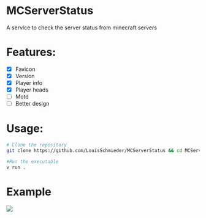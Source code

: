 # MCServerStatus
A service to check the server status from minecraft servers

# Features:
- [x] Favicon
- [x] Version
- [x] Player info
- [x] Player heads
- [ ] Motd
- [ ] Better design

# Usage:
```bash
# Clone the repository
git clone https://github.com/LouisSchmieder/MCServerStatus && cd MCServerStatus

#Run the executable
v run .
```

# Example
<img src="https://imgur.com/QQqfZGD.png">
